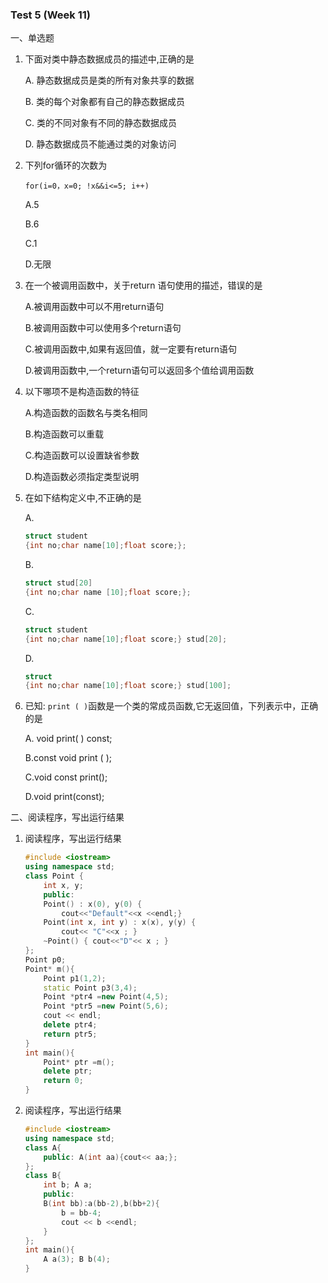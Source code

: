 ### Test 5 (Week 11)

一、单选题

1. 下面对类中静态数据成员的描述中,正确的是

    A. 静态数据成员是类的所有对象共享的数据

    B. 类的每个对象都有自己的静态数据成员

    C. 类的不同对象有不同的静态数据成员

    D. 静态数据成员不能通过类的对象访问

2. 下列for循环的次数为

   ``for(i=0，x=0; !x&&i<=5; i++)``

    A.5

    B.6

    C.1

    D.无限

3. 在一个被调用函数中，关于return 语句使用的描述，错误的是

    A.被调用函数中可以不用return语句

    B.被调用函数中可以使用多个return语句

    C.被调用函数中,如果有返回值，就一定要有return语句

    D.被调用函数中,一个return语句可以返回多个值给调用函数



4. 以下哪项不是构造函数的特征

    A.构造函数的函数名与类名相同

    B.构造函数可以重载

    C.构造函数可以设置缺省参数

    D.构造函数必须指定类型说明

5. 在如下结构定义中,不正确的是

    A.

    ```cpp
    struct student
    {int no;char name[10];float score;};
    ```

    B.

    ```cpp
    struct stud[20]
    {int no;char name [10];float score;};
    ```

    C.

    ```cpp
    struct student
    {int no;char name[10];float score;} stud[20];
    ```
    D.

    ```cpp
    struct
    {int no;char name[10];float score;} stud[100];
    ```

6. 已知: ``print ( )``函数是一个类的常成员函数,它无返回值，下列表示中，正确的是

    A. void print( ) const;

    B.const void print ( );

    C.void const print();

    D.void print(const);

二、阅读程序，写出运行结果

1. 阅读程序，写出运行结果

    ```cpp
    #include <iostream>
    using namespace std;
    class Point {
        int x, y;
        public:
        Point() : x(0), y(0) {
            cout<<"Default"<<x <<endl;}
        Point(int x, int y) : x(x), y(y) {
            cout<< "C"<<x ; } 
        ~Point() { cout<<"D"<< x ; }
    };
    Point p0;
    Point* m(){
        Point p1(1,2);
        static Point p3(3,4);
        Point *ptr4 =new Point(4,5); 
        Point *ptr5 =new Point(5,6);
        cout << endl;
        delete ptr4; 
        return ptr5; 
    }
    int main(){ 
        Point* ptr =m();
        delete ptr;
        return 0; 
    } 
    ```

2. 阅读程序，写出运行结果


    ```CPP
    #include <iostream> 
    using namespace std; 
    class A{
        public: A(int aa){cout<< aa;};
    };
    class B{
        int b; A a;
        public:
        B(int bb):a(bb-2),b(bb+2){
            b = bb-4;
            cout << b <<endl;
        }
    };
    int main(){ 
        A a(3); B b(4); 
    }
    ```